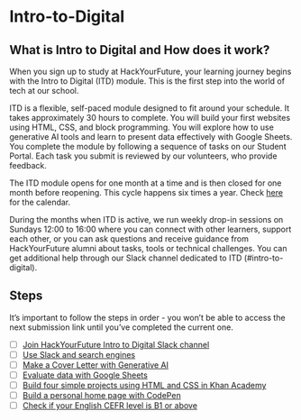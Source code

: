 # Intro-to-Digital
## What is Intro to Digital and How does it work? 
When you sign up to study at HackYourFuture, your learning journey begins with the Intro to Digital (ITD) module. This is the first step into the world of tech at our school.

ITD is a flexible, self-paced module designed to fit around your schedule. It takes approximately 30 hours to complete. You will build your first websites using HTML, CSS, and block programming. You will explore how to use generative AI tools and learn to present data effectively with Google Sheets. You complete the module by following a sequence of tasks on our Student Portal. Each task you submit is reviewed by our volunteers, who provide feedback.

The ITD module opens for one month at a time and is then closed for one month before reopening. This cycle happens six times a year. Check [here](https://docs.google.com/spreadsheets/d/1CJ5A93lbLPF4MAdTrxsW7Q83tSqUwLNt37PdoyeVCP8/edit?usp=sharing) for the calendar. 

During the months when ITD is active, we run weekly drop-in sessions on Sundays 12:00 to 16:00 where you can connect with other learners, support each other, or you can ask questions and receive guidance from HackYourFuture alumni about tasks, tools or technical challenges. You can get additional help through our Slack channel dedicated to ITD (#intro-to-digital).


## Steps 
It’s important to follow the steps in order - you won’t be able to access the next submission link until you’ve completed the current one.

- [ ] [Join HackYourFuture Intro to Digital Slack channel](/Step0/index.md) 
- [ ] [Use Slack and search engines](/Step1%20/index.md)
- [ ] [Make a Cover Letter with Generative AI](/Step2/index.md)
- [ ] [Evaluate data with Google Sheets](/Step3/index.md)
- [ ] [Build four simple projects using HTML and CSS in Khan Academy](/Step4/index.md)
- [ ] [Build a personal home page with CodePen](/Step5/index.md)
- [ ] [Check if your English CEFR level is B1 or above](/step6/index.md)
